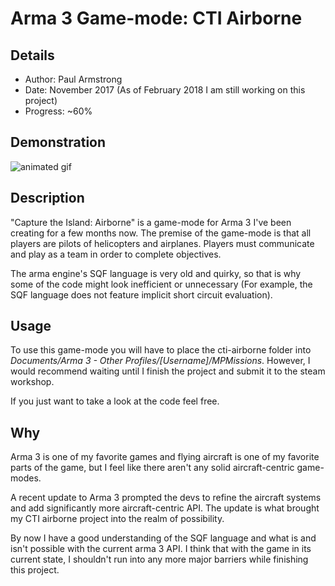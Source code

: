 # Arma 3 Game-mode: CTI Airborne

## Details

* Author: Paul Armstrong
* Date: November 2017 (As of February 2018 I am still working on this project)
* Progress: ~60%

## Demonstration

![animated gif](https://i.imgur.com/KqzUq9k.gif)

## Description

"Capture the Island: Airborne" is a game-mode for Arma 3 I've been creating for a few months now. The premise of the game-mode is that all players are pilots of helicopters and airplanes. Players must communicate and play as a team in order to complete objectives.

The arma engine's SQF language is very old and quirky, so that is why some of the code might look inefficient or unnecessary (For example, the SQF language does not feature implicit short circuit evaluation).

## Usage

To use this game-mode you will have to place the cti-airborne folder into *Documents/Arma 3 - Other Profiles/[Username]/MPMissions*. However, I would recommend waiting until I finish the project and submit it to the steam workshop.

If you just want to take a look at the code feel free.

## Why

Arma 3 is one of my favorite games and flying aircraft is one of my favorite parts of the game, but I feel like there aren't any solid aircraft-centric game-modes.

A recent update to Arma 3 prompted the devs to refine the aircraft systems and add significantly more aircraft-centric API. The update is what brought my CTI airborne project into the realm of possibility.

By now I have a good understanding of the SQF language and what is and isn't possible with the current arma 3 API. I think that with the game in its current state, I shouldn't run into any more major barriers while finishing this project.

